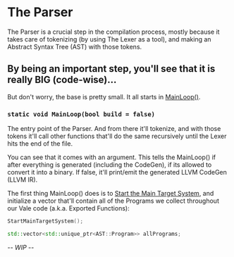 # The Parser

The Parser is a crucial step in the compilation process, mostly because it takes care of tokenizing (by using The Lexer as a tool), and making an Abstract Syntax Tree (AST) with those tokens.

## By being an important step, you'll see that it is really BIG (code-wise)...

But don't worry, the base is pretty small. It all starts in [MainLoop()](#static-void-MainLoopbool-build--false).

### ```static void MainLoop(bool build = false)```

The entry point of the Parser. And from there it'll tokenize, and with those tokens it'll call other functions that'll do the same recursively until the Lexer hits the end of the file.

You can see that it comes with an argument. This tells the MainLoop() if after everything is generated (including the CodeGen), if its allowed to convert it into a binary. If false, it'll print/emit the generated LLVM CodeGen (LLVM IR).

The first thing MainLoop() does is to [Start the Main Target System](), and initialize a vector that'll contain all of the Programs we collect throughout our Vale code (a.k.a. Exported Functions):

```c++
StartMainTargetSystem();

std::vector<std::unique_ptr<AST::Program>> allPrograms;
```

*-- WIP --*
